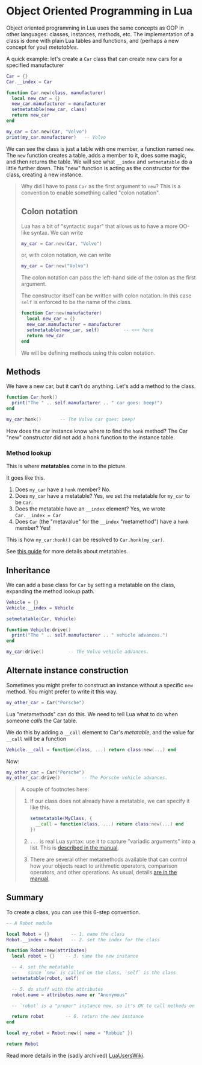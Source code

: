 # Object Oriented Programming in Lua

Object oriented programming in Lua uses the same concepts as OOP in other languages: classes, instances, methods, etc.
The implementation of a class is done with plain Lua tables and functions, and (perhaps a new concept for you) _metatables_.

A quick example: let's create a `Car` class that can create new cars for a specified manufacturer

```lua
Car = {}
Car.__index = Car

function Car.new(class, manufacturer)
  local new_car = {}
  new_car.manufacturer = manufacturer
  setmetatable(new_car, class)
  return new_car
end

my_car = Car.new(Car, "Volvo")
print(my_car.manufacturer)   -- Volvo
```

We can see the class is just a table with one member, a function named `new`.
The `new` function creates a table, adds a member to it, does some magic, and then returns the table.
We will see what `__index` and `setmetatable` do a little further down.
This "new" function is acting as the constructor for the class, creating a new instance.

> Why did I have to pass `Car` as the first argument to `new`?
> This is a convention to enable something called "colon notation".
> 
> ## Colon notation
> 
> Lua has a bit of "syntactic sugar" that allows us to have a more OO-like syntax.
> We can write
> 
> ```lua
> my_car = Car.new(Car, "Volvo")
> ```
> 
> or, with colon notation, we can write
> 
> ```lua
> my_car = Car:new("Volvo")
> ```
> 
> The colon notation can pass the left-hand side of the colon as the first argument.
> 
> The constructor itself can be written with colon notation.
> In this case `self` is enforced to be the name of the class.
> 
> ```lua
> function Car:new(manufacturer)
>   local new_car = {}
>   new_car.manufacturer = manufacturer
>   setmetatable(new_car, self)         -- <<< here
>   return new_car
> end
> ```
> 
> We will be defining methods using this colon notation.


## Methods

We have a new car, but it can't do anything.
Let's add a method to the class.

```lua
function Car:honk()
  print("The " .. self.manufacturer .. " car goes: beep!")
end

my_car:honk()       -- The Volvo car goes: beep!
```

How does the car instance know where to find the `honk` method?
The Car "new" constructor did not add a honk function to the instance table.

### Method lookup

This is where **metatables** come in to the picture.

It goes like this.

1. Does `my_car` have a `honk` member? No.
1. Does `my_car` have a metatable? Yes, we set the metatable for `my_car` to be `Car`.
1. Does the metatable have an `__index` element? Yes, we wrote `Car.__index = Car`
1. Does `Car` (the "metavalue" for the `__index` "metamethod") have a `honk` member? Yes!

This is how `my_car:honk()` can be resolved to `Car.honk(my_car)`.

See [this guide][metatables] for more details about metatables.

## Inheritance

We can add a base class for `Car` by setting a metatable on the class, expanding the method lookup path.

```lua
Vehicle = {}
Vehicle.__index = Vehicle

setmetatable(Car, Vehicle)

function Vehicle:drive()
  print("The " .. self.manufacturer .. " vehicle advances.")
end

my_car:drive()         -- The Volvo vehicle advances.
```

## Alternate instance construction

Sometimes you might prefer to construct an instance without a specific `new` method.
You might prefer to write it this way.

```lua
my_other_car = Car("Porsche")
```

Lua "metamethods" can do this.
We need to tell Lua what to do when someone _calls_ the Car table.

We do this by adding a `__call` element to Car's _metatable_, and the value for `__call` will be a function

```lua
Vehicle.__call = function(class, ...) return class:new(...) end
```

Now:

```lua
my_other_car = Car("Porsche")
my_other_car:drive()        -- The Porsche vehicle advances.
```

> A couple of footnotes here:
> 
> 1. If our class does not already have a metatable, we can specify it like this.
> 
>    ```lua
>    setmetatable(MyClass, {
>      __call = function(class, ...) return class:new(...) end
>    })
>    ```
> 
> 1. `...` is real Lua syntax: use it to capture "variadic arguments" into a list.
>    This is [described in the manual](https://www.lua.org/manual/5.4/manual.html#3.4.11).
> 
> 1. There are several other metamethods available that can control how your objects react to arithmetic operators, comparison operators, and other operations.
>    As usual, details [are in the manual](https://www.lua.org/manual/5.4/manual.html#2.4),

## Summary

To create a class, you can use this 6-step convention.

```lua
-- A Robot module

local Robot = {}        -- 1. name the class
Robot.__index = Robot   -- 2. set the index for the class

function Robot:new(attributes)
  local robot = {}    -- 3. name the new instance

  -- 4. set the metatable
  --    since `new` is called on the class, `self` is the class
  setmetatable(robot, self)

  -- 5. do stuff with the attributes
  robot.name = attributes.name or "Anonymous"

  -- `robot` is a "proper" instance now, so it's OK to call methods on it here.

  return robot        -- 6. return the new instance
end

local my_robot = Robot:new({ name = "Robbie" })

return Robot
```

Read more details in the (sadly archived) [LuaUsersWiki][wiki].


[metatables]: https://create.roblox.com/docs/luau/metatables
[wiki]: https://web.archive.org/web/20240104094707/http://lua-users.org/wiki/ObjectOrientationTutorial

